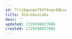 ```yaml
---
id: 7r1j6gwopef54f4ngs48bso
title: Sharedvocabs
desc: ''
updated: 1729198027086
created: 1729198027086
---
```

